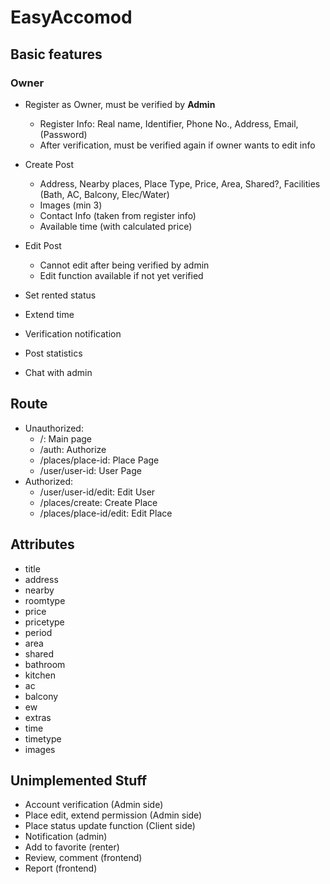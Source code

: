 # EasyAccomod

## Basic features

### Owner

- Register as Owner, must be verified by **Admin**

  - Register Info: Real name, Identifier, Phone No., Address, Email, (Password)
  - After verification, must be verified again if owner wants to edit info

- Create Post

  - Address, Nearby places, Place Type, Price, Area, Shared?, Facilities (Bath, AC, Balcony, Elec/Water)
  - Images (min 3)
  - Contact Info (taken from register info)
  - Available time (with calculated price)

- Edit Post

  - Cannot edit after being verified by admin
  - Edit function available if not yet verified

- Set rented status
- Extend time
- Verification notification
- Post statistics
- Chat with admin

## Route

- Unauthorized:
  - /: Main page
  - /auth: Authorize
  - /places/place-id: Place Page
  - /user/user-id: User Page
- Authorized:
  - /user/user-id/edit: Edit User
  - /places/create: Create Place
  - /places/place-id/edit: Edit Place

## Attributes

- title
- address
- nearby
- roomtype
- price
- pricetype
- period
- area
- shared
- bathroom
- kitchen
- ac
- balcony
- ew
- extras
- time
- timetype
- images

## Unimplemented Stuff

- Account verification (Admin side)
- Place edit, extend permission (Admin side)
- Place status update function (Client side)
- Notification (admin)
- Add to favorite (renter)
- Review, comment (frontend)
- Report (frontend)

